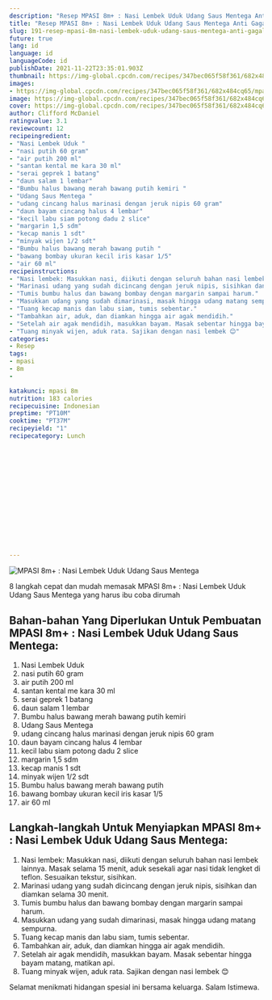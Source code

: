 ```yaml
---
description: "Resep MPASI 8m+ : Nasi Lembek Uduk Udang Saus Mentega Anti Gagal"
title: "Resep MPASI 8m+ : Nasi Lembek Uduk Udang Saus Mentega Anti Gagal"
slug: 191-resep-mpasi-8m-nasi-lembek-uduk-udang-saus-mentega-anti-gagal
future: true
lang: id
language: id
languageCode: id
publishDate: 2021-11-22T23:35:01.903Z 
thumbnail: https://img-global.cpcdn.com/recipes/347bec065f58f361/682x484cq65/mpasi-8m-nasi-lembek-uduk-udang-saus-mentega-foto-resep-utama.webp
images:
- https://img-global.cpcdn.com/recipes/347bec065f58f361/682x484cq65/mpasi-8m-nasi-lembek-uduk-udang-saus-mentega-foto-resep-utama.webp
image: https://img-global.cpcdn.com/recipes/347bec065f58f361/682x484cq65/mpasi-8m-nasi-lembek-uduk-udang-saus-mentega-foto-resep-utama.webp
cover: https://img-global.cpcdn.com/recipes/347bec065f58f361/682x484cq65/mpasi-8m-nasi-lembek-uduk-udang-saus-mentega-foto-resep-utama.webp
author: Clifford McDaniel
ratingvalue: 3.1
reviewcount: 12
recipeingredient:
- "Nasi Lembek Uduk "
- "nasi putih 60 gram"
- "air putih 200 ml"
- "santan kental me kara 30 ml"
- "serai geprek 1 batang"
- "daun salam 1 lembar"
- "Bumbu halus bawang merah bawang putih kemiri "
- "Udang Saus Mentega "
- "udang cincang halus marinasi dengan jeruk nipis 60 gram"
- "daun bayam cincang halus 4 lembar"
- "kecil labu siam potong dadu 2 slice"
- "margarin 1,5 sdm"
- "kecap manis 1 sdt"
- "minyak wijen 1/2 sdt"
- "Bumbu halus bawang merah bawang putih "
- "bawang bombay ukuran kecil iris kasar 1/5"
- "air 60 ml"
recipeinstructions:
- "Nasi lembek: Masukkan nasi, diikuti dengan seluruh bahan nasi lembek lainnya. Masak selama 15 menit, aduk sesekali agar nasi tidak lengket di teflon. Sesuaikan tekstur, sisihkan."
- "Marinasi udang yang sudah dicincang dengan jeruk nipis, sisihkan dan diamkan selama 30 menit."
- "Tumis bumbu halus dan bawang bombay dengan margarin sampai harum."
- "Masukkan udang yang sudah dimarinasi, masak hingga udang matang sempurna."
- "Tuang kecap manis dan labu siam, tumis sebentar."
- "Tambahkan air, aduk, dan diamkan hingga air agak mendidih."
- "Setelah air agak mendidih, masukkan bayam. Masak sebentar hingga bayam matang, matikan api."
- "Tuang minyak wijen, aduk rata. Sajikan dengan nasi lembek 😊"
categories:
- Resep
tags:
- mpasi
- 8m
- 

katakunci: mpasi 8m  
nutrition: 183 calories
recipecuisine: Indonesian
preptime: "PT10M"
cooktime: "PT37M"
recipeyield: "1"
recipecategory: Lunch


     
    
    
    
    
    
    
    
    
    
    
      
    
---
```



![MPASI 8m+ : Nasi Lembek Uduk Udang Saus Mentega](https://img-global.cpcdn.com/recipes/347bec065f58f361/682x484cq65/mpasi-8m-nasi-lembek-uduk-udang-saus-mentega-foto-resep-utama.webp)

8 langkah cepat dan mudah memasak  MPASI 8m+ : Nasi Lembek Uduk Udang Saus Mentega yang harus ibu coba dirumah

<!--inarticleads1-->

## Bahan-bahan Yang Diperlukan Untuk Pembuatan MPASI 8m+ : Nasi Lembek Uduk Udang Saus Mentega:

1. Nasi Lembek Uduk 
1. nasi putih 60 gram
1. air putih 200 ml
1. santan kental me kara 30 ml
1. serai geprek 1 batang
1. daun salam 1 lembar
1. Bumbu halus bawang merah bawang putih kemiri 
1. Udang Saus Mentega 
1. udang cincang halus marinasi dengan jeruk nipis 60 gram
1. daun bayam cincang halus 4 lembar
1. kecil labu siam potong dadu 2 slice
1. margarin 1,5 sdm
1. kecap manis 1 sdt
1. minyak wijen 1/2 sdt
1. Bumbu halus bawang merah bawang putih 
1. bawang bombay ukuran kecil iris kasar 1/5
1. air 60 ml



<!--inarticleads2-->

## Langkah-langkah Untuk Menyiapkan MPASI 8m+ : Nasi Lembek Uduk Udang Saus Mentega:

1. Nasi lembek: Masukkan nasi, diikuti dengan seluruh bahan nasi lembek lainnya. Masak selama 15 menit, aduk sesekali agar nasi tidak lengket di teflon. Sesuaikan tekstur, sisihkan.
1. Marinasi udang yang sudah dicincang dengan jeruk nipis, sisihkan dan diamkan selama 30 menit.
1. Tumis bumbu halus dan bawang bombay dengan margarin sampai harum.
1. Masukkan udang yang sudah dimarinasi, masak hingga udang matang sempurna.
1. Tuang kecap manis dan labu siam, tumis sebentar.
1. Tambahkan air, aduk, dan diamkan hingga air agak mendidih.
1. Setelah air agak mendidih, masukkan bayam. Masak sebentar hingga bayam matang, matikan api.
1. Tuang minyak wijen, aduk rata. Sajikan dengan nasi lembek 😊




Selamat menikmati hidangan spesial ini bersama keluarga. Salam Istimewa.
